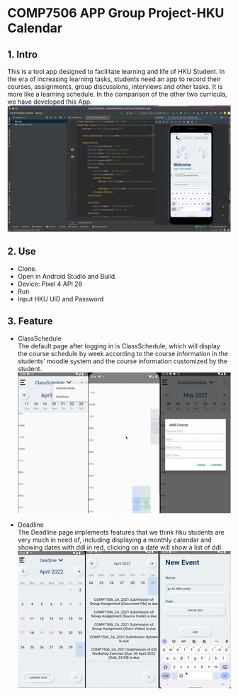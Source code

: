 # COMP7506 APP Group Project-HKU Calendar

## 1. Intro
This is a tool app designed to facilitate learning and life of HKU Student. In the era of increasing learning tasks, students need an app to record their courses, assignments, group discussions, interviews and other tasks. It is more like a learning schedule. In the comparison of the other two curricula, we have developed this App.
![](images/img1.png)
## 2. Use
* Clone.
* Open in Android Studio and Build.
* Device: Pixel 4 API 28
* Run
* Input HKU UID and Password

## 3. Feature
* ClassSchedule  
The default page after logging in is ClassSchedule, which will display the course schedule by week according to the course information in the students’ moodle system and the course information customized by the student.  
![](images/img2.png)

* Deadline  
The Deadline page implements features that we think hku students are very much in need of, including displaying a monthly calendar and showing dates with ddl in red, clicking on a date will show a list of ddl.  
![](images/img3.png)
